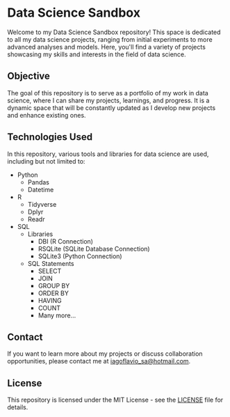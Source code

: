 # Data Science Sandbox

Welcome to my Data Science Sandbox repository! This space is dedicated to all my data science projects, ranging from initial experiments to more advanced analyses and models. Here, you'll find a variety of projects showcasing my skills and interests in the field of data science.

## Objective

The goal of this repository is to serve as a portfolio of my work in data science, where I can share my projects, learnings, and progress. It is a dynamic space that will be constantly updated as I develop new projects and enhance existing ones.

## Technologies Used

In this repository, various tools and libraries for data science are used, including but not limited to:

- Python
  - Pandas
  - Datetime
- R
  - Tidyverse
  - Dplyr
  - Readr 
- SQL
  - Libraries
    - DBI (R Connection)
    - RSQLite (SQLite Database Connection)
    - SQLite3 (Python Connection)
  - SQL Statements
    - SELECT
    - JOIN
    - GROUP BY
    - ORDER BY
    - HAVING
    - COUNT
    - Many more...

## Contact

If you want to learn more about my projects or discuss collaboration opportunities, please contact me at [iagoflavio_sa@hotmail.com](mailto:iagoflavio_sa@hotmail.com).

## License

This repository is licensed under the MIT License - see the [LICENSE](LICENSE) file for details.


